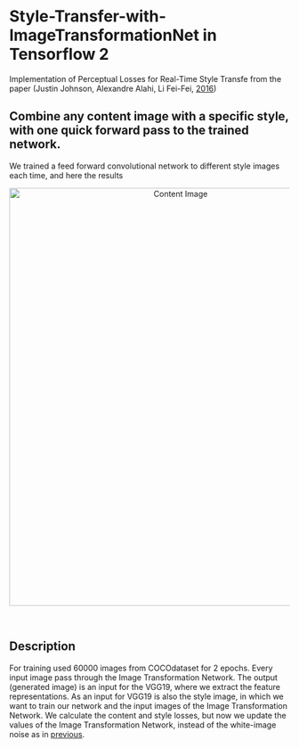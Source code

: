 # Style-Transfer-with-ImageTransformationNet in Tensorflow 2 <br />

Implementation of Perceptual Losses for Real-Time Style Transfe from the paper (Justin Johnson, Alexandre Alahi, Li Fei-Fei, [2016](https://arxiv.org/abs/1603.08155))

## Combine any content image with a specific style, with one quick forward pass to the trained network.
We trained a feed forward convolutional network to different style images each time, and here the results

<p align="center">
  <img src="https://user-images.githubusercontent.com/118340733/207288285-8f207638-4a51-4283-8011-75d5e171e93d.JPG" width="600" height="750" title="Content Image">
</p> <br />

## Description <br />

For training used 60000 images from COCOdataset for 2 epochs. 
Every input image pass through the Image Transformation Network. The output (generated image) is an input for the VGG19, where we extract the feature representations. As an input for VGG19 is also the style image, in which we want to train our network and the input images of the Image Transformation Network. We calculate the content and style losses, but now we update the values of the Image Transformation Network, instead of the white-image noise as in [previous](https://github.com/ioankont/NeuralStyleTransfer).

